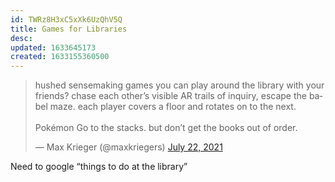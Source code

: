 ```yaml
---
id: TWRz8H3xC5xXk6UzQhV5Q
title: Games for Libraries
desc: 
updated: 1633645173
created: 1633155360500
---
```


<blockquote class="twitter-tweet"><p lang="en" dir="ltr">hushed sensemaking games you can play around the library with your friends? chase each other’s visible AR trails of inquiry, escape the babel maze. each player covers a floor and rotates on to the next.<br><br>Pokémon Go to the stacks. but don’t get the books out of order.</p>&mdash; Max Krieger (@maxkriegers) <a href="https://twitter.com/maxkriegers/status/1418085655255478274?ref_src=twsrc%5Etfw">July 22, 2021</a></blockquote> <script async src="https://platform.twitter.com/widgets.js" charset="utf-8"></script>

Need to google “things to do at the library”
